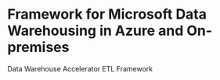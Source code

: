 # Framework for Microsoft Data Warehousing in Azure and On-premises

Data Warehouse Accelerator ETL Framework
